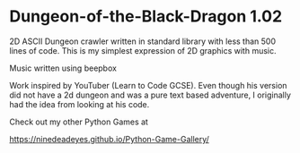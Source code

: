 # Dungeon-of-the-Black-Dragon 1.02 
2D ASCII Dungeon crawler written in standard library with less than 500 lines of code. This is my simplest expression of 2D graphics with music. 

Music written using beepbox 

Work inspired by YouTuber (Learn to Code GCSE). Even though his version did not have a 2d dungeon and was a pure text based adventure, I originally had the idea from looking at his code.  

Check out my other Python Games at 

https://ninedeadeyes.github.io/Python-Game-Gallery/
